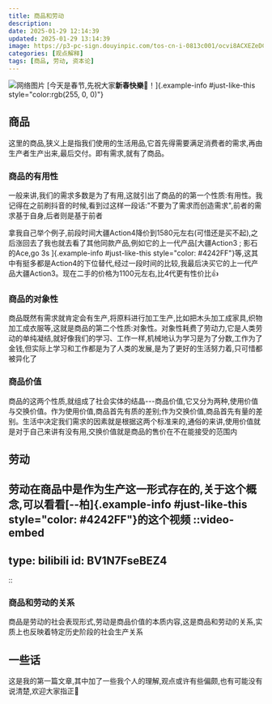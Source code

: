```yaml
---
title: 商品和劳动
description: 
date: 2025-01-29 12:14:39
updated: 2025-01-29 13:14:39
image: https://p3-pc-sign.douyinpic.com/tos-cn-i-0813c001/ocvi8ACXEZeDC0AK2f9LYICZzhAWNBULzAigAA~noop.jpeg?biz_tag=pcweb_cover&card_type=303&column_n=0&from=327834062&lk3s=138a59ce&s=PackSourceEnum_SEARCH&se=false&x-expires=1739365200&x-signature=%2F6Zac0Y0as5%2B30lGzGk6Ocmz4SQ%3D
categories: [观点解释]
tags: [商品, 劳动, 资本论]
---
```


![网络图片]()
[今天是春节,先祝大家**新春快樂🎉**！]{.example-info #just-like-this style="color:rgb(255, 0, 0)"}
## 商品

这里的商品,狭义上是指我们使用的生活用品,它首先得需要满足消费者的需求,再由生产者生产出来,最后交付。即有需求,就有了商品。

### 商品的有用性

一般来讲,我们的需求多数是为了有用,这就引出了商品的的第一个性质:有用性。我记得在之前刷抖音的时候,看到过这样一段话:"不要为了需求而创造需求",前者的需求基于自身,后者则是基于前者

拿我自己举个例子,前段时间大疆Action4降价到1580元左右(可惜还是买不起),之后涨回去了我也就去看了其他同款产品,例如它的上一代产品[大疆Action3 ; 影石的Ace,go 3s ]{.example-info #just-like-this style="color: #4242FF"}等,这其中有挺多都是Action4的下位替代,经过一段时间的比较,我最后决买它的上一代产品大疆Action3。现在二手的价格为1100元左右,比4代更有性价比👍

### 商品的对象性

商品既然有需求就肯定会有生产,将原料进行加工生产,比如把木头加工成家具,织物加工成衣服等,这就是商品的第二个性质:对象性。对象性耗费了劳动力,它是人类劳动的单纯凝结,就好像我们的学习、工作一样,机械地认为学习是为了分数,工作为了金钱,但实际上学习和工作都是为了人类的发展,是为了更好的生活努力着,只可惜都被异化了

### 商品价值

商品的这两个性质,就组成了社会实体的结晶---商品价值,它又分为两种,使用价值与交换价值。作为使用价值,商品首先有质的差别;作为交换价值,商品首先有量的差别。生活中决定我们需求的因素就是根据这两个标准来的,通俗的来讲,使用价值就是对于自己来讲有没有用,交换价值就是商品的售价在不在能接受的范围内

## 劳动

劳动在商品中是作为生产这一形式存在的,关于这个概念,可以看看[--柏]{.example-info #just-like-this style="color: #4242FF"}的这个视频
::video-embed
---
type: bilibili
id: BV1N7FseBEZ4
---
::
### 商品和劳动的关系

商品是劳动的社会表现形式,劳动是商品价值的本质内容,这是商品和劳动的关系,实质上也反映着特定历史阶段的社会生产关系

## 一些话

这是我的第一篇文章,其中加了一些我个人的理解,观点或许有些偏颇,也有可能没有说清楚,欢迎大家指正🙏